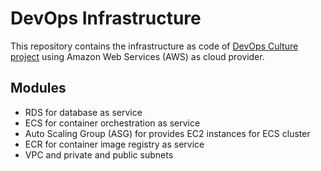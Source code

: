 # DevOps Infrastructure

This repository contains the infrastructure as code of [DevOps Culture project](https://github.com/toledompm/devops-culture) using Amazon Web Services (AWS) as cloud provider.

## Modules

- RDS for database as service
- ECS for container orchestration as service
- Auto Scaling Group (ASG) for provides EC2 instances for ECS cluster
- ECR for container image registry as service
- VPC and private and public subnets
